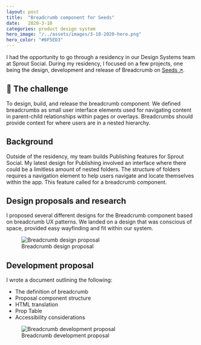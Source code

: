 ```yaml
---
layout: post
title:  "Breadcrumb component for Seeds"
date:   2020-3-18
categories: product design system
hero_image: "/../assets/images/3-18-2020-hero.png"
hero_color: "#6F5ED3"
---
```


I had the opportunity to go through a residency in our Design Systems team at Sprout Social. During my residency, I focused on a few projects, one being the design, development and release of Breadcrumb on <a target="_blank" title="Sprout Social's Seeds" href="https://seeds.sproutsocial.com">Seeds ↗</a>.

<div class="problem-statement"> 
<h2>💪 The challenge</h2>
To design, build, and release the breadcrumb component. We defined breadcrumbs as small user interface elements used for navigating content in parent-child relationships within pages or overlays. Breadcrumbs should provide context for where users are in a nested hierarchy.
</div>

## Background
Outside of the residency, my team builds Publishing features for Sprout Social. My latest design for Publishing involved an interface where there could be a limitless amount of nested folders. The structure of folders requires a navigation element to help users navigate and locate themselves within the app. This feature called for a breadcrumb component.

## Design proposals and research
I proposed several different designs for the Breadcrumb component based on breadcrumb UX patterns. We landed on a design that was conscious of space, provided easy wayfinding and fit within our system.

<figure>
	<img src="{{ site.baseurl }}/assets/images/breadcrumb-1.png" title="Breadcrumb design proposal" />
	<figcaption class="media-caption center">Breadcrumb design proposal</figcaption>
</figure>

## Development proposal

I wrote a document outlining the following:
* The definition of breadcrumb
* Proposal component structure
* HTML translation
* Prop Table
* Accessibility considerations

<figure>
	<img src="{{ site.baseurl }}/assets/images/breadcrumb-2.png" title="Breadcrumb development proposal" />
	<figcaption class="media-caption center">Breadcrumb development proposal</figcaption>
</figure>